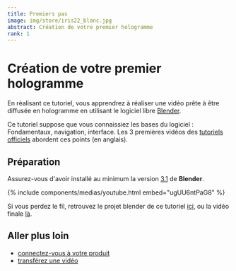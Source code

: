 ```yaml
---
title: Premiers pas
image: img/store/iris22_blanc.jpg
abstract: Création de votre premier hologramme
rank: 1
---
```


# Création de votre premier hologramme

En réalisant ce tutoriel, vous apprendrez à réaliser une vidéo prête à être diffusée en hologramme en utilisant le logiciel libre [Blender](https://www.blender.org).

Ce tutoriel suppose que vous connaissiez les bases du logiciel : Fondamentaux, navigation, interface. Les 3 premières vidéos des [tutoriels officiels](https://www.youtube.com/playlist?list=PLa1F2ddGya_-UvuAqHAksYnB0qL9yWDO6) abordent ces points (en anglais).



## Préparation

Assurez-vous d'avoir installé au minimum la version [3.1](https://www.blender.org/download/releases/3-1/) de **Blender**.


{% include components/medias/youtube.html embed="ugUU6ntPaG8" %}


Si vous perdez le fil, retrouvez le projet blender de ce tutoriel [ici](/static/files/monkey.blend), ou la vidéo finale [là](/static/files/monkey.mp4).

## Aller plus loin

- [connectez-vous à votre produit](connect-router)
- [transférez une vidéo](media-transfer)